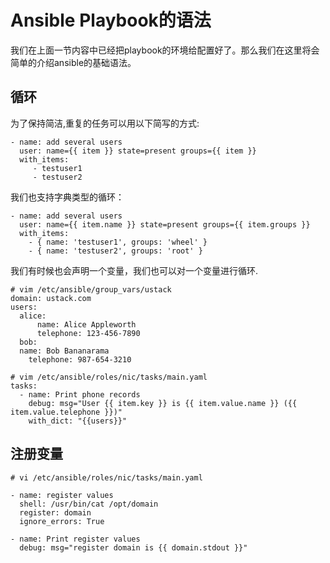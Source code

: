 # Ansible Playbook的语法

我们在上面一节内容中已经把playbook的环境给配置好了。那么我们在这里将会简单的介绍ansible的基础语法。

## 循环

为了保持简洁,重复的任务可以用以下简写的方式:

```
- name: add several users
  user: name={{ item }} state=present groups={{ item }}
  with_items:
     - testuser1
     - testuser2
```

我们也支持字典类型的循环：

```
- name: add several users
  user: name={{ item.name }} state=present groups={{ item.groups }}
  with_items:
    - { name: 'testuser1', groups: 'wheel' }
    - { name: 'testuser2', groups: 'root' }
```

我们有时候也会声明一个变量，我们也可以对一个变量进行循环.

```
# vim /etc/ansible/group_vars/ustack
domain: ustack.com
users:
  alice:
      name: Alice Appleworth
      telephone: 123-456-7890
  bob:
  name: Bob Bananarama
    telephone: 987-654-3210

# vim /etc/ansible/roles/nic/tasks/main.yaml
tasks:
  - name: Print phone records
    debug: msg="User {{ item.key }} is {{ item.value.name }} ({{ item.value.telephone }})"
    with_dict: "{{users}}"
```

## 注册变量

```
# vi /etc/ansible/roles/nic/tasks/main.yaml

- name: register values
  shell: /usr/bin/cat /opt/domain
  register: domain
  ignore_errors: True

- name: Print register values
  debug: msg="register domain is {{ domain.stdout }}"
```




